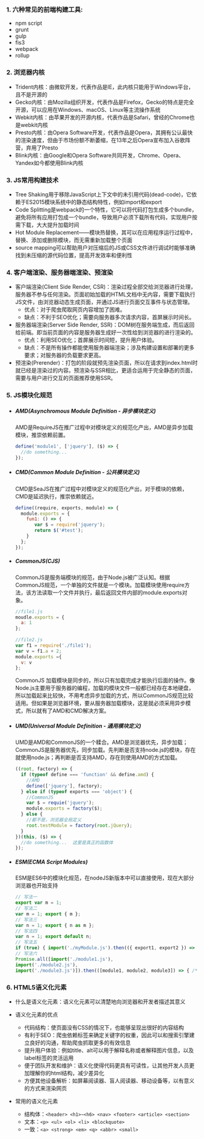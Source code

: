 ### 1. 六种常见的前端构建工具: 
+ npm script
+ grunt
+ gulp
+ fis3
+ webpack
+ rollup

### 2. 浏览器内核
+ Trident内核：由微软开发，代表作品是IE，此内核只能用于Windows平台，且不是开源的
+ Gecko内核：由Mozilla组织开发，代表作品是Firefox，Gecko的特点是完全开源，可以应用在Windows、macOS、Linux等主流操作系统
+ Webkit内核：由苹果开发的开源内核，代表作品是Safari，曾经的Chrome也是webkit内核
+ Presto内核：由Opera Software开发，代表作品是Opera，其拥有公认最快的渲染速度，但由于市场份额不断萎缩，在13年之后Opera宣布加入谷歌阵营，弃用了Presto
+ Blink内核：由Google和Opera Software共同开发，Chrome、Opera、Yandex如今都使用Blink内核

### 3. JS常用构建技术
+ Tree Shaking用于移除JavaScript上下文中的未引用代码(dead-code)，它依赖于ES2015模块系统中的静态结构特性，例如import和export
+ Code Splitting是webpack的一个特性，它可以将代码打包生成多个bundle，避免将所有应用打包成一个bundle，导致用户必须下载所有代码，实现用户按需下载，大大提升加载时间
+ Hot Module Replacement——模块热替换，其可以在应用程序运行过程中，替换、添加或删除模块，而无需重新加载整个页面
+ source mapping可以帮助用户对压缩后的JS或CSS文件进行调试时能够准确找到未压缩的源代码位置，提高开发效率和便利性

### 4. 客户端渲染、服务器端渲染、预渲染
+ 客户端渲染(Client Side Render, CSR)：渲染过程全部交给浏览器进行处理，服务器不参与任何渲染。页面初始加载的HTML文档中无内容，需要下载执行JS文件，由浏览器动态生成页面，并通过JS进行页面交互事件与状态管理。
    + 优点：对于爬虫爬取网页内容增加了困难。
    + 缺点：不利于SEO优化；需要向服务器多次请求内容，首屏展示时间长。
+ 服务器端渲染(Server Side Render, SSR)：DOM树在服务端生成，而后返回给前端。即当前页面的内容是服务器生成好一次性给到浏览器的进行渲染的。
    + 优点：利用SEO优化；首屏展示时间短，提升用户体验。
    + 缺点：不是所有操作都能使用服务器端渲染；涉及构建设置和部署的更多要求；对服务器的负载要求更高。
+ 预渲染(Prerender)：打包的阶段就预先渲染页面，所以在请求到index.html时就已经是渲染过的内容。预渲染与SSR相比，更适合运用于完全静态的页面，需要与用户进行交互的页面推荐使用SSR。

### 5. JS模块化规范
+ ##### AMD(Asynchromous Module Definition - 异步模块定义)
    AMD是RequireJS在推广过程中对模块定义的规范化产出，AMD是异步加载模块，推崇依赖前置。
    ```javascript
    define('module1', ['jquery'], ($) => {
      //do something...
    });
    ```

+ ##### CMD(Common Module Definition - 公共模块定义)
    CMD是SeaJS在推广过程中对模块定义的规范化产出，对于模块的依赖，CMD是延迟执行，推崇依赖就近。
    ```javascript
    define((require, exports, module) => {
      module.exports = {
        fun1: () => {
           var $ = require('jquery');
           return $('#test');
        }
      };
    });
    ```

+ ##### CommonJS(CJS)
    CommonJS是服务端模块的规范，由于Node.js被广泛认知。根据CommonJS规范，一个单独的文件就是一个模块。加载模块使用require方法，该方法读取一个文件并执行，最后返回文件内部的module.exports对象。
    ```javascript
    //file1.js
    moudle.exports = {
      a: 1
    };
     
    //file2.js
    var f1 = require('./file1');
    var v = f1.a + 2;
    module.exports ={
      v: v
    };
    ```
    CommonJS 加载模块是同步的，所以只有加载完成才能执行后面的操作。像Node.js主要用于服务器的编程，加载的模块文件一般都已经存在本地硬盘，所以加载起来比较快，不用考虑异步加载的方式，所以CommonJS规范比较适用。但如果是浏览器环境，要从服务器加载模块，这是就必须采用异步模式，所以就有了AMD和CMD解决方案。

+ ##### UMD(Universal Module Definition - 通用模块定义)
    UMD是AMD和CommonJS的一个糅合。AMD是浏览器优先，异步加载；CommonJS是服务器优先，同步加载。先判断是否支持node.js的模块，存在就使用node.js；再判断是否支持AMD，存在则使用AMD的方式加载。
    ```javascript
    ((root, factory) => {
      if (typeof define === 'function' && define.amd) {
        //AMD
        define(['jquery'], factory);
      } else if (typeof exports === 'object') {
        //CommonJS
        var $ = requie('jquery');
        module.exports = factory($);
      } else {
        //都不是，浏览器全局定义
        root.testModule = factory(root.jQuery);
      }
    })(this, ($) => {
      //do something...  这里是真正的函数体
    });
    ```

+ ##### ESM(ECMA Script Modules)
    ESM是ES6中的模块化规范，在nodeJS新版本中可以直接使用，现在大部分浏览器也开始支持
    ```javascript
    // 写法一
    export var m = 1;
    // 写法二
    var m = 1; export { m };
    // 写法三
    var n = 1; export { n as m };
    // 写法四
    var n = 1; export default n;
    // 写法五
    if (true) { import('./myModule.js').then(({ export1, export2 }) => { /* ... */ }); }
    // 写法六
    Promise.all([import('./module1.js'),
    import('./module2.js'),
    import('./module3.js')]).then(([module1, module2, module3]) => { /* ... */ });
    ```

### 6. HTML5语义化元素
+ 什么是语义化元素：语义化元素可以清楚地向浏览器和开发者描述其意义

+ 语义化元素的优点
    + 代码结构：使页面没有CSS的情况下，也能够呈现出很好的内容结构
    + 有利于SEO：爬虫依赖标签来确定关键字的权重，因此可以和搜索引擎建立良好的沟通，帮助爬虫抓取更多的有效信息
    + 提升用户体验：例如title、alt可以用于解释名称或者解释图片信息，以及label标签的灵活运用
    + 便于团队开发和维护：语义化使得代码更具有可读性，让其他开发人员更加理解你的html结构，减少差异化
    + 方便其他设备解析：如屏幕阅读器、盲人阅读器、移动设备等，以有意义的方式来渲染网页

+ 常用的语义化元素
    + 结构体：`<header> <h1>~<h6> <nav> <footer> <article> <section>`
    + 文本：`<p> <ul> <ol> <li> <blockquote>`
    + 一致：`<a> <strong> <em> <q> <abbr> <small>`





